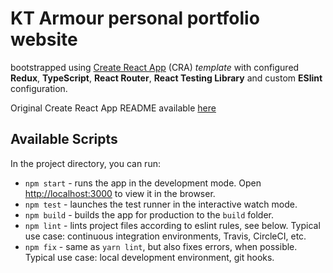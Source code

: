 # KT Armour personal portfolio website

bootstrapped using [Create React App](https://github.com/facebook/create-react-app) (CRA) _template_ with configured **Redux**, **TypeScript**, **React Router**, **React Testing Library** and custom **ESlint** configuration.

Original Create React App README available [here](./README_CRA.md)

## Available Scripts

In the project directory, you can run:

- `npm start` - runs the app in the development mode. Open [http://localhost:3000](http://localhost:3000) to view it in the browser.
- `npm test` - launches the test runner in the interactive watch mode.
- `npm build` - builds the app for production to the `build` folder.
- `npm lint` - lints project files according to eslint rules, see below. Typical use case: continuous integration environments, Travis, CircleCI, etc.
- `npm fix` - same as `yarn lint`, but also fixes errors, when possible. Typical use case: local development environment, git hooks.
